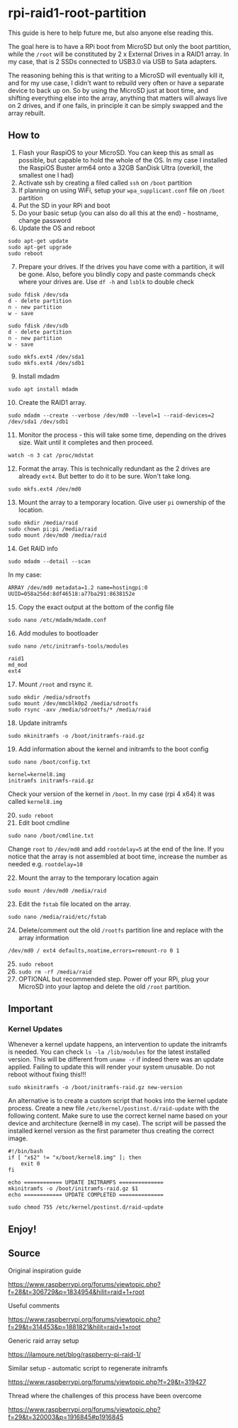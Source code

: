 # rpi-raid1-root-partition

This guide is here to help future me, but also anyone else reading this.

The goal here is to have a RPi boot from MicroSD but only the boot partition, while the `/root` will be constituted by 2 x External Drives in a RAID1 array. In my case, that is 2 SSDs connected to USB3.0 via USB to Sata adapters.

The reasoning behing this is that writing to a MicroSD will eventually kill it, and for my use case, I didn't want to rebuild very often or have a separate device to back up on. So by using the MicroSD just at boot time, and shifting everything else into the array, anything that matters will always live on 2 drives, and if one fails, in principle it can be simply swapped and the array rebuilt.

## How to

1. Flash your RaspiOS to your MicroSD. You can keep this as small as possible, but capable to hold the whole of the OS. In my case I installed the RaspiOS Buster arm64 onto a 32GB SanDisk Ultra (overkill, the smallest one I had)
2. Activate ssh by creating a filed called `ssh` on `/boot` partition
3. If planning on using WiFi, setup your `wpa_supplicant.conf` file on `/boot` partition
4. Put the SD in your RPi and boot
5. Do your basic setup (you can also do all this at the end) - hostname, change password
6. Update the OS and reboot
```
sudo apt-get update
sudo apt-get upgrade
sudo reboot
```
7. Prepare your drives. If the drives you have come with a partition, it will be gone. Also, before you blindly copy and paste commands check where your drives are. Use `df -h` and `lsblk` to double check
```
sudo fdisk /dev/sda
d - delete partition
n - new partition
w - save

sudo fdisk /dev/sdb
d - delete partition
n - new partition
w - save

sudo mkfs.ext4 /dev/sda1
sudo mkfs.ext4 /dev/sdb1
```
9. Install mdadm
```
sudo apt install mdadm
```
10. Create the RAID1 array.
```
sudo mdadm --create --verbose /dev/md0 --level=1 --raid-devices=2 /dev/sda1 /dev/sdb1
```
11. Monitor the process - this will take some time, depending on the drives size. Wait until it completes and then proceed.
```
watch -n 3 cat /proc/mdstat
```
12. Format the array. This is technically redundant as the 2 drives are already `ext4`. But better to do it to be sure. Won't take long.
```
sudo mkfs.ext4 /dev/md0
```
13. Mount the array to a temporary location. Give user `pi` ownership of the location.
```
sudo mkdir /media/raid
sudo chown pi:pi /media/raid
sudo mount /dev/md0 /media/raid
```
14. Get RAID info
```
sudo mdadm --detail --scan
```
In my case:
```
ARRAY /dev/md0 metadata=1.2 name=hostingpi:0 UUID=058a256d:8df46518:a77ba291:8638152e
```
15. Copy the exact output at the bottom of the config file
```
sudo nano /etc/mdadm/mdadm.conf
```
16. Add modules to bootloader 
```
sudo nano /etc/initramfs-tools/modules
```
```
raid1
md_mod
ext4
```
17. Mount `/root` and rsync it.
```
sudo mkdir /media/sdrootfs
sudo mount /dev/mmcblk0p2 /media/sdrootfs
sudo rsync -axv /media/sdrootfs/* /media/raid
```
18. Update initramfs
```
sudo mkinitramfs -o /boot/initramfs-raid.gz
```
19. Add information about the kernel and initramfs to the boot config
```
sudo nano /boot/config.txt
```
```
kernel=kernel8.img
initramfs initramfs-raid.gz
```
Check your version of the kernel in `/boot`. In my case (rpi 4 x64) it was called `kernel8.img`

20. `sudo reboot`
21. Edit boot cmdline
```
sudo nano /boot/cmdline.txt
```
Change `root` to `/dev/md0` and add `rootdelay=5` at the end of the line. If you notice that the array is not assembled at boot time, increase the number as needed e.g. `rootdelay=10`

22. Mount the array to the temporary location again
```
sudo mount /dev/md0 /media/raid
```
23. Edit the `fstab` file located on the array.
```
sudo nano /media/raid/etc/fstab
```
24. Delete/comment out the old `/rootfs` partition line and replace with the array information
```
/dev/md0 / ext4 defaults,noatime,errors=remount-ro 0 1
```
25. `sudo reboot`
26. `sudo rm -rf /media/raid`
27. OPTIONAL but recommended step. Power off your RPi, plug your MicroSD into your laptop and delete the old `/root` partition.

## Important
### Kernel Updates
Whenever a kernel update happens, an intervention to update the initramfs is needed. You can check `ls -la /lib/modules` for the latest installed version. This will be different from `uname -r` if indeed there was an update applied. Failing to update this will render your system unusable. Do not reboot without fixing this!!!
```
sudo mkinitramfs -o /boot/initramfs-raid.gz new-version
```

An alternative is to create a custom script that hooks into the kernel update process. Create a new file `/etc/kernel/postinst.d/raid-update` with the following content. Make sure to use the correct kernel name based on your device and architecture (kernel8 in my case). The script will be passed the installed kernel version as the first parameter thus creating the correct image.
```
#!/bin/bash
if [ "x$2" != "x/boot/kernel8.img" ]; then
	exit 0
fi

echo ============ UPDATE INITRAMFS ==============
mkinitramfs -o /boot/initramfs-raid.gz $1
echo ============ UPDATE COMPLETED ==============
```
```
sudo chmod 755 /etc/kernel/postinst.d/raid-update
```

## Enjoy!

## Source
Original inspiration guide

https://www.raspberrypi.org/forums/viewtopic.php?f=28&t=306729&p=1834954&hilit=raid+1+root

Useful comments

https://www.raspberrypi.org/forums/viewtopic.php?f=29&t=314453&p=1881821&hilit=raid+1+root

Generic raid array setup

https://jlamoure.net/blog/raspberry-pi-raid-1/

Similar setup - automatic script to regenerate initramfs

https://www.raspberrypi.org/forums/viewtopic.php?f=29&t=319427

Thread where the challenges of this process have been overcome

https://www.raspberrypi.org/forums/viewtopic.php?f=29&t=320003&p=1916845#p1916845
